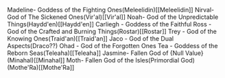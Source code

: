 Madeline- Goddess of the Fighting Ones(Meleelidin)[[Meleelidin]]
Nirval- God of The Sickened Ones(Vir'al)[[Vir'al]]
Noah- God of the Unpredictable Things(Haydd'en)[[Haydd'en]]
Carliegh - Goddess of the Faithful
Ross - God of the Crafted and Burning Things(Rostar)[[Rostar]]
Trey - God of the Knowing Ones(Traid'an)[[Traid'an]]
Jaco - God of the Dual Aspects(Draco??)
Ohad - God of the Forgotten Ones
Tea - Goddess of the Reborn Seas(Teleaha)[[Teleaha]]
Jasmine- Fallen God of {Null Value}(Minahal)[[Minahal]]
Moth- Fallen God of the Isles(Primordial God)(Mothe'Ra)[[Mothe'Ra]]